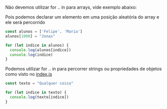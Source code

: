 Não devemos utilizar for .. in para arrays, vide exemplo abaixo:

Pois podemos declarar um elemento em uma posição aleatória do array e ele será percorrido

```js
const alunos = ['Felipe', 'Maria']
alunos[1000] = "Jonas"

for (let indice in alunos) {
  console.log(alunos[indice])
  console.log(indice)
}
```

Podemos utilizar for .. in para percorrer strings ou propriedades de objetos como visto no <a href="./index.js">index.js</a> 
```js
const texto = "Qualquer coisa"

for (let indice in texto) {
  console.log(texto[indice])
}
```